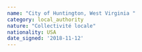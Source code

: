 ```yaml
---
name: "City of Huntington, West Virginia "
category: local_authority
nature: "Collectivité locale"
nationality: USA
date_signed: '2018-11-12'
---
```

    